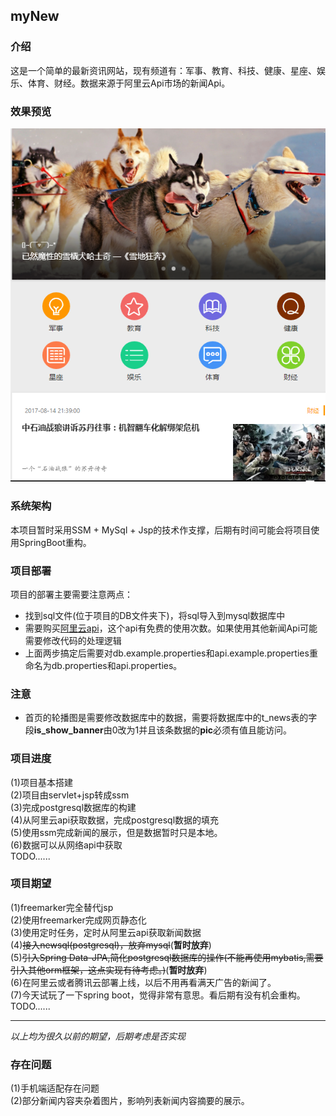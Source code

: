 ## myNew
### 介绍
这是一个简单的最新资讯网站，现有频道有：军事、教育、科技、健康、星座、娱乐、体育、财经。数据来源于阿里云Api市场的新闻Api。
### 效果预览
![首页图](/images/main.png)
###  系统架构
本项目暂时采用SSM + MySql + Jsp的技术作支撑，后期有时间可能会将项目使用SpringBoot重构。
### 项目部署
项目的部署主要需要注意两点：
 * 找到sql文件(位于项目的DB文件夹下)，将sql导入到mysql数据库中
 * 需要购买[阿里云api](https://market.aliyun.com/products/57126001/cmapi011178.html?spm=5176.2020520132.101.5.54c37218jOImwX#sku=yuncode517800000)，这个api有免费的使用次数。如果使用其他新闻Api可能需要修改代码的处理逻辑
 * 上面两步搞定后需要对db.example.properties和api.example.properties重命名为db.properties和api.properties。
### 注意
 * 首页的轮播图是需要修改数据库中的数据，需要将数据库中的t_news表的字段**is_show_banner**由0改为1并且该条数据的**pic**必须有值且能访问。
### 项目进度
(1)项目基本搭建<br/>
(2)项目由servlet+jsp转成ssm<br />
(3)完成postgresql数据库的构建<br />
(4)从阿里云api获取数据，完成postgresql数据的填充<br />
(5)使用ssm完成新闻的展示，但是数据暂时只是本地。<br />
(6)数据可以从网络api中获取<br />
TODO......
### 项目期望
(1)freemarker完全替代jsp<br />
(2)使用freemarker完成网页静态化<br />
(3)使用定时任务，定时从阿里云api获取新闻数据<br />
(4)<del>接入newsql(postgresql)，放弃mysql</del>(**暂时放弃**)<br />
(5)<del>引入Spring Data-JPA,简化postgresql数据库的操作(不能再使用mybatis,需要引入其他orm框架，这点实现有待考虑。)</del>(**暂时放弃**)<br />
(6)在阿里云或者腾讯云部署上线，以后不用再看满天广告的新闻了。<br />
(7)今天试玩了一下spring boot，觉得非常有意思。看后期有没有机会重构。<br/>
TODO......
* * *
_以上均为很久以前的期望，后期考虑是否实现_
### 存在问题
(1)手机端适配存在问题<br />
(2)部分新闻内容夹杂着图片，影响列表新闻内容摘要的展示。